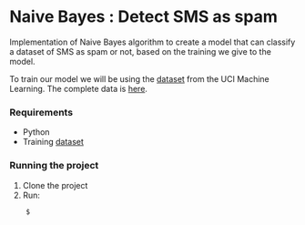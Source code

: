 # Naive Bayes : Detect SMS as spam

Implementation of Naive Bayes algorithm to create a model that can classify a dataset of SMS as spam or not, based on the training we give to the model.

To train our model we will be using the [dataset](https://archive.ics.uci.edu/ml/datasets/SMS+Spam+Collection) from the UCI Machine Learning. The complete data is [here](https://archive.ics.uci.edu/ml/machine-learning-databases/00228/).

### Requirements

* Python
* Training [dataset](https://archive.ics.uci.edu/ml/datasets/SMS+Spam+Collection)

### Running the project
1. Clone the project
2. Run:

```python
    $ 
```

